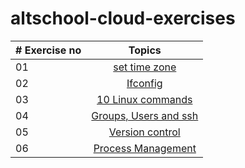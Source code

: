 # altschool-cloud-exercises


| # Exercise no |                                                                       Topics                                                                        |
| ----- | :-------------------------------------------------------------------------------------------------------------------------------------------------: |
| 01    |                                                             [set time zone](https://github.com/EjiroLaurelD/altschool-cloud-exercises/blob/master/timezones-exercise/timezones.md)                                                             |
| 02    |                                               [Ifconfig](https://github.com/EjiroLaurelD/altschool-cloud-exercises/blob/master/ifconfig-exercise/ifconfig.md)                                                |
| 03    |                             [10 Linux commands](https://github.com/EjiroLaurelD/altschool-cloud-exercises/blob/master/10linuxcommands-exercise/10linuxcommands.md)                             |
| 04    |                                            [Groups, Users and ssh](https://github.com/EjiroLaurelD/altschool-cloud-exercises/blob/master/users-groups-ssh/users-groups-ssh.md)                                             |
| 05    |                                            [Version control](https://github.com/EjiroLaurelD/altschool-cloud-exercises/blob/master/version-control/git-exercise.md)                                             |
| 06    |                                            [Process Management](https://github.com/EjiroLaurelD/altschool-cloud-exercises/blob/master/process-management/application-management.md)                                             |
